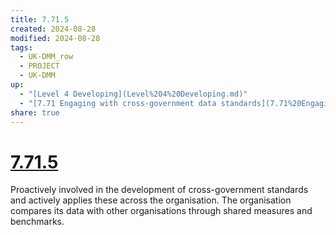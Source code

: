 ```yaml
---
title: 7.71.5
created: 2024-08-28
modified: 2024-08-28
tags:
  - UK-DMM_row
  - PROJECT
  - UK-DMM
up:
  - "[Level 4 Developing](Level%204%20Developing.md)"
  - "[7.71 Engaging with cross-government data standards](7.71%20Engaging%20with%20cross-government%20data%20standards.md)"
share: true
---
```

# [7.71.5](7.71.5.md)

Proactively involved in the development of cross-government standards and actively applies these across the organisation. The organisation compares its data with other organisations through shared measures and benchmarks.
